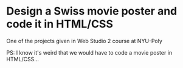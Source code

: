 # Design a Swiss movie poster and code it in HTML/CSS
One of the projects given in Web Studio 2 course at NYU-Poly

PS: I know it's weird that we would have to code a movie poster in HTML/CSS...

